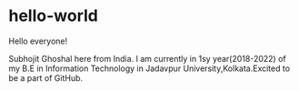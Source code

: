 # hello-world

Hello everyone!

Subhojit Ghoshal here from India. I am currently in 1sy year(2018-2022) of my B.E in Information Technology in Jadavpur University,Kolkata.Excited to be a part of GitHub.

